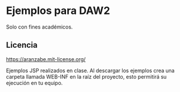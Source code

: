 # Ejemplos para DAW2
Solo con fines académicos.

## Licencia

https://aranzabe.mit-license.org/

Ejemplos JSP realizados en clase.
Al descargar los ejemplos crea una carpeta llamada WEB-INF en la raíz del proyecto, esto permitirá su ejecución en tu equipo.
